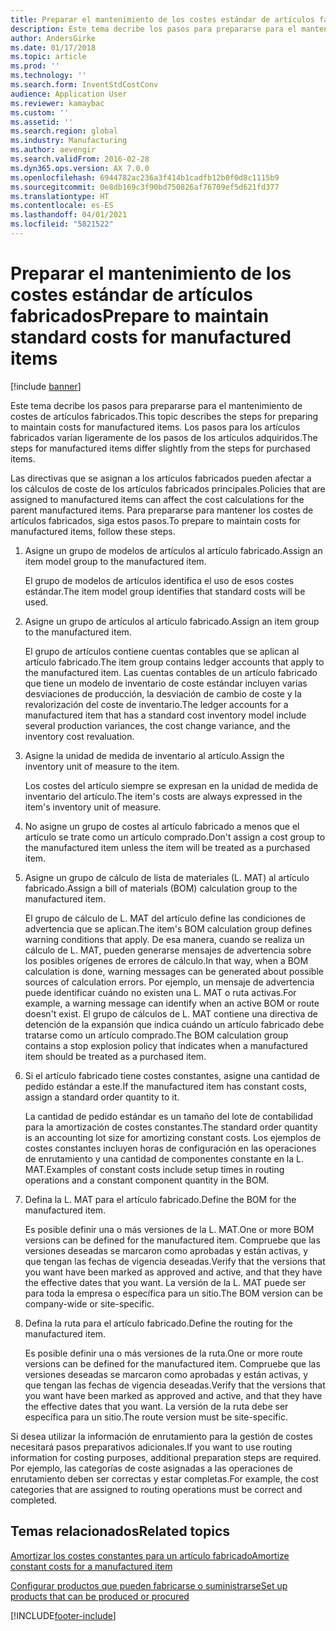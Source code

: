 ```yaml
---
title: Preparar el mantenimiento de los costes estándar de artículos fabricados
description: Este tema decribe los pasos para prepararse para el mantenimiento de costes de artículos fabricados.
author: AndersGirke
ms.date: 01/17/2018
ms.topic: article
ms.prod: ''
ms.technology: ''
ms.search.form: InventStdCostConv
audience: Application User
ms.reviewer: kamaybac
ms.custom: ''
ms.assetid: ''
ms.search.region: global
ms.industry: Manufacturing
ms.author: aevengir
ms.search.validFrom: 2016-02-28
ms.dyn365.ops.version: AX 7.0.0
ms.openlocfilehash: 6944782ac236a3f414b1cadfb12b0f0d8c1115b9
ms.sourcegitcommit: 0e8db169c3f90bd750826af76709ef5d621fd377
ms.translationtype: HT
ms.contentlocale: es-ES
ms.lasthandoff: 04/01/2021
ms.locfileid: "5821522"
---
```

# <a name="prepare-to-maintain-standard-costs-for-manufactured-items"></a><span data-ttu-id="53fc2-103">Preparar el mantenimiento de los costes estándar de artículos fabricados</span><span class="sxs-lookup"><span data-stu-id="53fc2-103">Prepare to maintain standard costs for manufactured items</span></span>

[!include [banner](../includes/banner.md)]

<span data-ttu-id="53fc2-104">Este tema decribe los pasos para prepararse para el mantenimiento de costes de artículos fabricados.</span><span class="sxs-lookup"><span data-stu-id="53fc2-104">This topic describes the steps for preparing to maintain costs for manufactured items.</span></span> <span data-ttu-id="53fc2-105">Los pasos para los artículos fabricados varían ligeramente de los pasos de los artículos adquiridos.</span><span class="sxs-lookup"><span data-stu-id="53fc2-105">The steps for manufactured items differ slightly from the steps for purchased items.</span></span>

<span data-ttu-id="53fc2-106">Las directivas que se asignan a los artículos fabricados pueden afectar a los cálculos de coste de los artículos fabricados principales.</span><span class="sxs-lookup"><span data-stu-id="53fc2-106">Policies that are assigned to manufactured items can affect the cost calculations for the parent manufactured items.</span></span> <span data-ttu-id="53fc2-107">Para prepararse para mantener los costes de artículos fabricados, siga estos pasos.</span><span class="sxs-lookup"><span data-stu-id="53fc2-107">To prepare to maintain costs for manufactured items, follow these steps.</span></span>

1. <span data-ttu-id="53fc2-108">Asigne un grupo de modelos de artículos al artículo fabricado.</span><span class="sxs-lookup"><span data-stu-id="53fc2-108">Assign an item model group to the manufactured item.</span></span> 

   <span data-ttu-id="53fc2-109">El grupo de modelos de artículos identifica el uso de esos costes estándar.</span><span class="sxs-lookup"><span data-stu-id="53fc2-109">The item model group identifies that standard costs will be used.</span></span>

2. <span data-ttu-id="53fc2-110">Asigne un grupo de artículos al artículo fabricado.</span><span class="sxs-lookup"><span data-stu-id="53fc2-110">Assign an item group to the manufactured item.</span></span> 

   <span data-ttu-id="53fc2-111">El grupo de artículos contiene cuentas contables que se aplican al artículo fabricado.</span><span class="sxs-lookup"><span data-stu-id="53fc2-111">The item group contains ledger accounts that apply to the manufactured item.</span></span> <span data-ttu-id="53fc2-112">Las cuentas contables de un artículo fabricado que tiene un modelo de inventario de coste estándar incluyen varias desviaciones de producción, la desviación de cambio de coste y la revalorización del coste de inventario.</span><span class="sxs-lookup"><span data-stu-id="53fc2-112">The ledger accounts for a manufactured item that has a standard cost inventory model include several production variances, the cost change variance, and the inventory cost revaluation.</span></span>

3. <span data-ttu-id="53fc2-113">Asigne la unidad de medida de inventario al artículo.</span><span class="sxs-lookup"><span data-stu-id="53fc2-113">Assign the inventory unit of measure to the item.</span></span> 

   <span data-ttu-id="53fc2-114">Los costes del artículo siempre se expresan en la unidad de medida de inventario del artículo.</span><span class="sxs-lookup"><span data-stu-id="53fc2-114">The item's costs are always expressed in the item's inventory unit of measure.</span></span>

4. <span data-ttu-id="53fc2-115">No asigne un grupo de costes al artículo fabricado a menos que el artículo se trate como un artículo comprado.</span><span class="sxs-lookup"><span data-stu-id="53fc2-115">Don't assign a cost group to the manufactured item unless the item will be treated as a purchased item.</span></span>

5. <span data-ttu-id="53fc2-116">Asigne un grupo de cálculo de lista de materiales (L. MAT) al artículo fabricado.</span><span class="sxs-lookup"><span data-stu-id="53fc2-116">Assign a bill of materials (BOM) calculation group to the manufactured item.</span></span> 

   <span data-ttu-id="53fc2-117">El grupo de cálculo de L. MAT del artículo define las condiciones de advertencia que se aplican.</span><span class="sxs-lookup"><span data-stu-id="53fc2-117">The item's BOM calculation group defines warning conditions that apply.</span></span> <span data-ttu-id="53fc2-118">De esa manera, cuando se realiza un cálculo de L. MAT, pueden generarse mensajes de advertencia sobre los posibles orígenes de errores de cálculo.</span><span class="sxs-lookup"><span data-stu-id="53fc2-118">In that way, when a BOM calculation is done, warning messages can be generated about possible sources of calculation errors.</span></span> <span data-ttu-id="53fc2-119">Por ejemplo, un mensaje de advertencia puede identificar cuándo no existen una L. MAT o ruta activas.</span><span class="sxs-lookup"><span data-stu-id="53fc2-119">For example, a warning message can identify when an active BOM or route doesn't exist.</span></span> <span data-ttu-id="53fc2-120">El grupo de cálculos de L. MAT contiene una directiva de detención de la expansión que indica cuándo un artículo fabricado debe tratarse como un artículo comprado.</span><span class="sxs-lookup"><span data-stu-id="53fc2-120">The BOM calculation group contains a stop explosion policy that indicates when a manufactured item should be treated as a purchased item.</span></span>

6. <span data-ttu-id="53fc2-121">Si el artículo fabricado tiene costes constantes, asigne una cantidad de pedido estándar a este.</span><span class="sxs-lookup"><span data-stu-id="53fc2-121">If the manufactured item has constant costs, assign a standard order quantity to it.</span></span> 

   <span data-ttu-id="53fc2-122">La cantidad de pedido estándar es un tamaño del lote de contabilidad para la amortización de costes constantes.</span><span class="sxs-lookup"><span data-stu-id="53fc2-122">The standard order quantity is an accounting lot size for amortizing constant costs.</span></span> <span data-ttu-id="53fc2-123">Los ejemplos de costes constantes incluyen horas de configuración en las operaciones de enrutamiento y una cantidad de componentes constante en la L. MAT.</span><span class="sxs-lookup"><span data-stu-id="53fc2-123">Examples of constant costs include setup times in routing operations and a constant component quantity in the BOM.</span></span>

7. <span data-ttu-id="53fc2-124">Defina la L. MAT para el artículo fabricado.</span><span class="sxs-lookup"><span data-stu-id="53fc2-124">Define the BOM for the manufactured item.</span></span> 

   <span data-ttu-id="53fc2-125">Es posible definir una o más versiones de la L. MAT.</span><span class="sxs-lookup"><span data-stu-id="53fc2-125">One or more BOM versions can be defined for the manufactured item.</span></span> <span data-ttu-id="53fc2-126">Compruebe que las versiones deseadas se marcaron como aprobadas y están activas, y que tengan las fechas de vigencia deseadas.</span><span class="sxs-lookup"><span data-stu-id="53fc2-126">Verify that the versions that you want have been marked as approved and active, and that they have the effective dates that you want.</span></span> <span data-ttu-id="53fc2-127">La versión de la L. MAT puede ser para toda la empresa o específica para un sitio.</span><span class="sxs-lookup"><span data-stu-id="53fc2-127">The BOM version can be company-wide or site-specific.</span></span>

8. <span data-ttu-id="53fc2-128">Defina la ruta para el artículo fabricado.</span><span class="sxs-lookup"><span data-stu-id="53fc2-128">Define the routing for the manufactured item.</span></span> 

   <span data-ttu-id="53fc2-129">Es posible definir una o más versiones de la ruta.</span><span class="sxs-lookup"><span data-stu-id="53fc2-129">One or more route versions can be defined for the manufactured item.</span></span> <span data-ttu-id="53fc2-130">Compruebe que las versiones deseadas se marcaron como aprobadas y están activas, y que tengan las fechas de vigencia deseadas.</span><span class="sxs-lookup"><span data-stu-id="53fc2-130">Verify that the versions that you want have been marked as approved and active, and that they have the effective dates that you want.</span></span> <span data-ttu-id="53fc2-131">La versión de la ruta debe ser específica para un sitio.</span><span class="sxs-lookup"><span data-stu-id="53fc2-131">The route version must be site-specific.</span></span>

<span data-ttu-id="53fc2-132">Si desea utilizar la información de enrutamiento para la gestión de costes necesitará pasos preparativos adicionales.</span><span class="sxs-lookup"><span data-stu-id="53fc2-132">If you want to use routing information for costing purposes, additional preparation steps are required.</span></span> <span data-ttu-id="53fc2-133">Por ejemplo, las categorías de coste asignadas a las operaciones de enrutamiento deben ser correctas y estar completas.</span><span class="sxs-lookup"><span data-stu-id="53fc2-133">For example, the cost categories that are assigned to routing operations must be correct and completed.</span></span>

<a name="related-topics"></a><span data-ttu-id="53fc2-134">Temas relacionados</span><span class="sxs-lookup"><span data-stu-id="53fc2-134">Related topics</span></span>
--------

[<span data-ttu-id="53fc2-135">Amortizar los costes constantes para un artículo fabricado</span><span class="sxs-lookup"><span data-stu-id="53fc2-135">Amortize constant costs for a manufactured item</span></span>](amortize-constant-costs-manufactured-item.md)

[<span data-ttu-id="53fc2-136">Configurar productos que pueden fabricarse o suministrarse</span><span class="sxs-lookup"><span data-stu-id="53fc2-136">Set up products that can be produced or procured</span></span>](manufactured-items-treated-as-purchased-items.md)



[!INCLUDE[footer-include](../../includes/footer-banner.md)]
